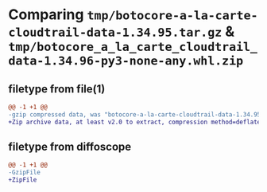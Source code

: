 # Comparing `tmp/botocore-a-la-carte-cloudtrail-data-1.34.95.tar.gz` & `tmp/botocore_a_la_carte_cloudtrail_data-1.34.96-py3-none-any.whl.zip`

## filetype from file(1)

```diff
@@ -1 +1 @@
-gzip compressed data, was "botocore-a-la-carte-cloudtrail-data-1.34.95.tar", last modified: Wed May  1 01:06:16 2024, max compression
+Zip archive data, at least v2.0 to extract, compression method=deflate
```

## filetype from diffoscope

```diff
@@ -1 +1 @@
-GzipFile
+ZipFile
```

